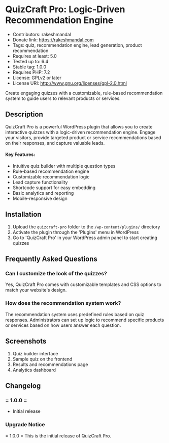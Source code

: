 # QuizCraft Pro: Logic-Driven Recommendation Engine

- Contributors: rakeshmandal
- Donate link: https://rakeshmandal.com
- Tags: quiz, recommendation engine, lead generation, product recommendation
- Requires at least: 5.0
- Tested up to: 6.4
- Stable tag: 1.0.0
- Requires PHP: 7.2
- License: GPLv2 or later
- License URI: http://www.gnu.org/licenses/gpl-2.0.html

Create engaging quizzes with a customizable, rule-based recommendation system to guide users to relevant products or services.

## Description

QuizCraft Pro is a powerful WordPress plugin that allows you to create interactive quizzes with a logic-driven recommendation engine. Engage your visitors, provide targeted product or service recommendations based on their responses, and capture valuable leads.

#### Key Features:

- Intuitive quiz builder with multiple question types
- Rule-based recommendation engine
- Customizable recommendation logic
- Lead capture functionality
- Shortcode support for easy embedding
- Basic analytics and reporting
- Mobile-responsive design

## Installation

1. Upload the `quizcraft-pro` folder to the `/wp-content/plugins/` directory
2. Activate the plugin through the 'Plugins' menu in WordPress
3. Go to 'QuizCraft Pro' in your WordPress admin panel to start creating quizzes

## Frequently Asked Questions

### Can I customize the look of the quizzes?

Yes, QuizCraft Pro comes with customizable templates and CSS options to match your website's design.

### How does the recommendation system work?

The recommendation system uses predefined rules based on quiz responses. Administrators can set up logic to recommend specific products or services based on how users answer each question.

## Screenshots

1. Quiz builder interface
2. Sample quiz on the frontend
3. Results and recommendations page
4. Analytics dashboard

## Changelog

### = 1.0.0 =

- Initial release

### Upgrade Notice

= 1.0.0 =
This is the initial release of QuizCraft Pro.
